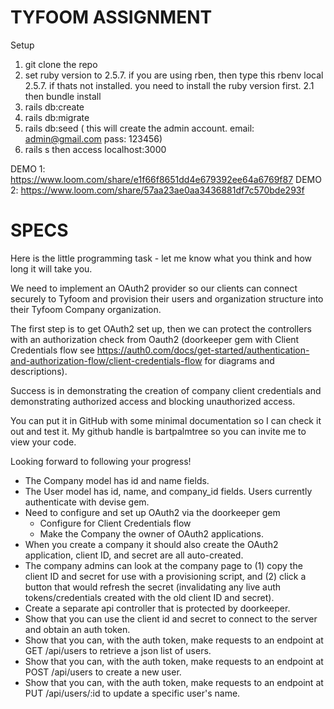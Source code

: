 # TYFOOM ASSIGNMENT

Setup

1. git clone the repo
2. set ruby version to 2.5.7. if you are using rben, then type this rbenv local 2.5.7. if thats not installed. you need to install the ruby version first.
   2.1 then bundle install
3. rails db:create
4. rails db:migrate
5. rails db:seed ( this will create the admin account. email: admin@gmail.com pass: 123456)
6. rails s then access localhost:3000

DEMO 1: https://www.loom.com/share/e1f66f8651dd4e679392ee64a6769f87
DEMO 2: https://www.loom.com/share/57aa23ae0aa3436881df7c570bde293f

# SPECS

Here is the little programming task - let me know what you think and how long it will take you.

We need to implement an OAuth2 provider so our clients can connect securely to Tyfoom and provision their users and organization structure into their Tyfoom Company organization.

The first step is to get OAuth2 set up, then we can protect the controllers with an authorization check from Oauth2 (doorkeeper gem with Client Credentials flow see https://auth0.com/docs/get-started/authentication-and-authorization-flow/client-credentials-flow for diagrams and descriptions).

Success is in demonstrating the creation of company client credentials and demonstrating authorized access and blocking unauthorized access.

You can put it in GitHub with some minimal documentation so I can check it out and test it. My github handle is bartpalmtree so you can invite me to view your code.

Looking forward to following your progress!

- The Company model has id and name fields.
- The User model has id, name, and company_id fields. Users currently authenticate with devise gem.
- Need to configure and set up OAuth2 via the doorkeeper gem
  - Configure for Client Credentials flow
  - Make the Company the owner of OAuth2 applications.
- When you create a company it should also create the OAuth2 application, client ID, and secret are all auto-created.
- The company admins can look at the company page to (1) copy the client ID and secret for use with a provisioning script, and (2) click a button that would refresh the secret (invalidating any live auth tokens/credentials created with the old client ID and secret).
- Create a separate api controller that is protected by doorkeeper.
- Show that you can use the client id and secret to connect to the server and obtain an auth token.
- Show that you can, with the auth token, make requests to an endpoint at GET /api/users to retrieve a json list of users.
- Show that you can, with the auth token, make requests to an endpoint at POST /api/users to create a new user.
- Show that you can, with the auth token, make requests to an endpoint at PUT /api/users/:id to update a specific user's name.
